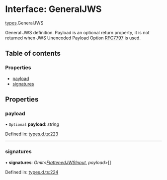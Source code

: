 # Interface: GeneralJWS

[types](../modules/types.md).GeneralJWS

General JWS definition. Payload is an optional return property, it
is not returned when JWS Unencoded Payload Option
[RFC7797](https://tools.ietf.org/html/rfc7797) is used.

## Table of contents

### Properties

- [payload](types.generaljws.md#payload)
- [signatures](types.generaljws.md#signatures)

## Properties

### payload

• `Optional` **payload**: *string*

Defined in: [types.d.ts:223](https://github.com/panva/jose/blob/v3.11.4/src/types.d.ts#L223)

___

### signatures

• **signatures**: *Omit*<[*FlattenedJWSInput*](types.flattenedjwsinput.md), *payload*\>[]

Defined in: [types.d.ts:224](https://github.com/panva/jose/blob/v3.11.4/src/types.d.ts#L224)
